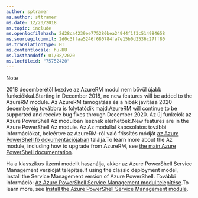 ```yaml
---
author: sptramer
ms.author: sttramer
ms.date: 12/20/2018
ms.topic: include
ms.openlocfilehash: 2d28ca4239ee775280bea24944f1f3c514984658
ms.sourcegitcommit: 2d0c3ffaa5246f680784fa7e15b0d2536c27ff80
ms.translationtype: HT
ms.contentlocale: hu-HU
ms.lasthandoff: 01/08/2020
ms.locfileid: "75752420"
---
```

> [!NOTE]
> 
> <span data-ttu-id="28c70-101">2018 decemberétől kezdve az AzureRM modul nem bővül újabb funkciókkal.</span><span class="sxs-lookup"><span data-stu-id="28c70-101">Starting in December 2018, no new features will be added to the AzureRM module.</span></span> <span data-ttu-id="28c70-102">Az AzureRM támogatása és a hibák javítása 2020 decemberéig továbbra is folytatódik majd.</span><span class="sxs-lookup"><span data-stu-id="28c70-102">AzureRM will continue to be supported and receive bug fixes through December 2020.</span></span> <span data-ttu-id="28c70-103">Az új funkciók az Azure PowerShell Az modulban lesznek elérhetőek.</span><span class="sxs-lookup"><span data-stu-id="28c70-103">New features are in the Azure PowerShell Az module.</span></span> <span data-ttu-id="28c70-104">Az Az modullal kapcsolatos további információkat, beleértve az AzureRM-ről való frissítés módját [az Azure PowerShell fő dokumentációjában](/powershell/azure) találja.</span><span class="sxs-lookup"><span data-stu-id="28c70-104">To learn more about the Az module, including how to upgrade from AzureRM, see [the main Azure PowerShell documentation](/powershell/azure).</span></span>
>
> <span data-ttu-id="28c70-105">Ha a klasszikus üzemi modellt használja, akkor az Azure PowerShell Service Management verzióját telepítse.</span><span class="sxs-lookup"><span data-stu-id="28c70-105">If using the classic deployment model, install the Service Management version of Azure PowerShell.</span></span>
> <span data-ttu-id="28c70-106">További információ: [Az Azure PowerShell Service Management modul telepítése](/powershell/azure/servicemanagement/install-azure-ps).</span><span class="sxs-lookup"><span data-stu-id="28c70-106">To learn more, see [Install the Azure PowerShell Service Management module](/powershell/azure/servicemanagement/install-azure-ps).</span></span>
